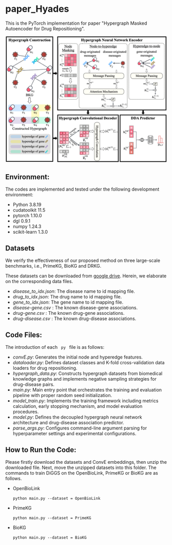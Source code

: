 # paper_Hyades
This is the PyTorch implementation for paper "Hypergraph Masked Autoencoder for Drug Repositioning".

<img src='model.png'>

## Environment:
The codes are implemented and tested under the following development environment:
-  Python 3.8.19
-  cudatoolkit 11.5
-  pytorch 1.10.0
-  dgl 0.9.1
-  numpy 1.24.3
-  scikit-learn 1.3.0

## Datasets
We verify the effectiveness of our proposed method on three large-scale benchmarks, i.e., PrimeKG, BioKG and DRKG.

These datasets can be downloaded from [google drive](https://drive.google.com/drive/folders/1K7yE0mgQOZsKCcDM-k_rYZFYmKmxWbrZ). Herein, we elaborate on the corresponding data files.
- <i>disease_to_idx.json</i>: The disease name to id mapping file.
- <i>drug_to_idx.json</i>: The drug name to id mapping file.
- <i>gene_to_idx.json</i>: The gene name to id mapping file.
- <i> disease-gene.csv </i>: The known disease-gene associations.
- <i> drug-gene.csv </i>: The known drug-gene associations.
- <i> drug-disease.csv </i>: The known drug-disease associations.

## Code Files:
The introduction of each <code> py </code> file is as follows:
- <i>convE.py</i>: Generates the initial node and hyperedge features.
- <i>dataloader.py</i>: Defines dataset classes and K-fold cross-validation data loaders for drug repositioning.
- <i>hypergraph_data.py</i>: Constructs hypergraph datasets from biomedical knowledge graphs and implements negative sampling strategies for drug-disease pairs.
- <i>main.py</i>: Main entry point that orchestrates the training and evaluation pipeline with proper random seed initialization.
- <i>model_train.py</i>: Implements the training framework including metrics calculation, early stopping mechanism, and model evaluation procedures.
- <i>model.py</i>: Defines the decoupled hypergraph neural network architecture and drug-disease association predictor.
- <i>parse_args.py</i>: Configures command-line argument parsing for hyperparameter settings and experimental configurations.

## How to Run the Code:
Please firstly download the datasets and ConvE embeddings, then unzip the downloaded file. Next, move the unzipped datasets into this folder. The commands to train DiGGS on the OpenBioLink, PrimeKG or BioKG are as follows.

<ul>
<li>OpenBioLink<pre><code>python main.py --dataset = OpenBioLink</code></pre>
</li>
<li>PrimeKG<pre><code>python main.py --dataset = PrimeKG</code></pre>
</li>
<li>BioKG<pre><code>python main.py --dataset = BioKG</code></pre>
</li>
</ul>
</body></html>
